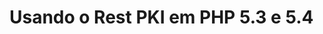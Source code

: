 ﻿# Usando o Rest PKI em PHP 5.3 e 5.4

<!-- link to version in English -->
<div data-alt-locales="en-us"></div>
